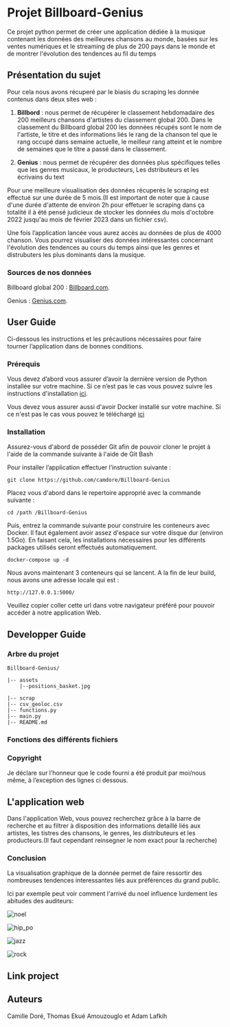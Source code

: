 # Projet Billboard-Genius

Ce projet python permet de créer une application dédiée à la musique contenant les données des meilleures chansons au monde, basées sur les ventes numériques et le streaming de plus de 200 pays dans le monde et de montrer  l'évolution des tendences au fil du temps

## Présentation du sujet

Pour cela nous avons récuperé par le biasis du scraping les donnée contenus dans deux sites web : 

1) **Billbord** : nous permet de récupérer le classement hebdomadaire des 200 meilleurs chansons d'artistes du classement global 200. Dans le classement du Billboard global 200 les données récupés sont le nom de l'artiste, le titre et des informations liés le rang de la chanson tel que le rang occupé dans semaine actuelle, le meilleur rang atteint et le nombre de semaines que le titre a passé dans le classement.

2) **Genius** : nous permet de récupérer des données plus spécifiques telles que les genres musicaux, le producteurs, Les dstributeurs et les écrivains du text

Pour une meilleure visualisation des données récuperés le scraping est effectué sur une durée de 5 mois.(Il est important de noter que à cause d'une durée d'attente de environ 2h pour effetuer le scraping dans ça totalité il à été pensé judicieux de stocker les données du mois d'octobre 2022 jusqu'au mois de février 2023 dans un fichier csv).

Une fois l’application lancée vous aurez accès au données de plus de 4000 chanson. Vous pourrez visualiser des données intéressantes concernant l'évolution des tendences au cours du temps ainsi que les genres et distrubuters les plus dominants dans la musique.

### Sources de nos données

Billboard global 200 :  [Billboard.com](https://www.billboard.com/charts/billboard-global-200/).

Genius : [Genius.com](https://genius.com/).

## User Guide 

Ci-dessous les instructions et les précautions nécessaires pour faire tourner l’application dans de bonnes conditions.

### Prérequis 

Vous devez d’abord vous assurer d’avoir la dernière version de Python installée sur votre machine. 
Si ce n’est pas le cas vous pouvez suivre les instructions d'installation [ici](https://www.python.org/downloads/).

Vous devez vous assurer aussi d'avoir Docker installé sur votre machine. Si ce n'est pas le cas vous pouvez le téléchargé [ici](https://www.docker.com/products/docker-desktop/)


### Installation 

Assurez-vous d'abord de posséder Git afin de pouvoir cloner le projet à l'aide de la commande suivante à l'aide de Git Bash 

Pour installer l’application effectuer l’instruction suivante : 

    git clone https://github.com/camdore/Billboard-Genius

Placez vous d'abord dans le repertoire approprié avec la commande suivante : 

    cd /path /Billboard-Genius

Puis, entrez la commande suivante pour construire les conteneurs avec Docker. Il faut également avoir assez d'espace sur votre disque dur (environ 1.5Go). En faisant cela, les installations nécessaires pour les différents packages utilisés seront effectués automatiquement.

    docker-compose up -d

Nous avons maintenant 3 conteneurs qui se lancent. A la fin de leur build, nous avons une adresse locale qui est :

    http://127.0.0.1:5000/

Veuillez copier coller cette url dans votre navigateur préféré pour pouvoir accéder à notre application Web.

## Developper Guide 

### Arbre du projet

    Billboard-Genius/ 

    |-- assets
        |--positions_basket.jpg
        
    |-- scrap
    |-- csv_geoloc.csv 
    |-- functions.py
    |-- main.py 
    |-- README.md 

### Fonctions des différents fichiers 

### Copyright

Je déclare sur l’honneur que le code fourni a été produit par moi/nous même, à l’exception des lignes ci dessous.

## L'application web 

Dans l'application Web, vous pouvez recherchez grâce à la barre de recherche et au filtrer à disposition des informations detaillé liés aux artistes, les tistres des chansons, le genres, les distributeurs et les producteurs.(Il faut cependant reinsegner le nom exact pour la recherche)

### Conclusion 

La visualisation graphique de la donnée permet de faire ressortir des nombreuses tendences interessantes liés aux préférences du grand public. 

Ici par exemple peut voir comment l'arrivé du noel influence lurdement les abitudes des auditeurs: 

![noel](assets/noel.jpg)

![hip_po](assets/hip_pop.jpg)

![jazz](assets/jazz.jpg)

![rock](assets/rock.jpg)


## Link project

## Auteurs 

Camille Doré, Thomas Ekué Amouzouglo et Adam Lafkih
